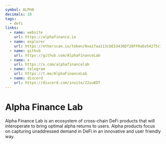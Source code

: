 ```yaml
---
symbol: ALPHA
decimals: 18
tags:
  - defi
links:
  - name: website
    url: https://alphafinance.io
  - name: explorer
    url: https://etherscan.io/token/0xa1faa113cbE53436Df28FF0aEe54275c13B40975
  - name: github
    url: https://github.com/AlphaFinanceLab
  - name: x
    url: https://x.com/alphafinancelab
  - name: telegram
    url: https://t.me/AlphaFinanceLab
  - name: discord
    url: https://discord.com/invite/Z2vuKDT
---
```


# Alpha Finance Lab

Alpha Finance Lab is an ecosystem of cross-chain DeFi products that will interoperate to bring optimal alpha returns to users. Alpha products focus on capturing unaddressed demand in DeFi in an innovative and user friendly way.
